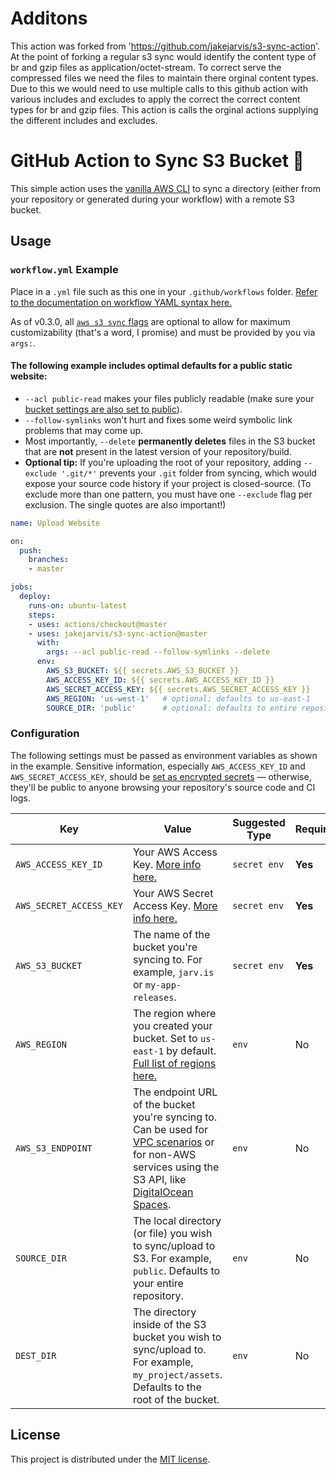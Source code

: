 # Additons

This action was forked from 'https://github.com/jakejarvis/s3-sync-action'. At the point of forking a regular s3 sync would identify the content type of br and gzip files as application/octet-stream. To correct serve the compressed files we need the files to maintain there orginal content types.  Due to this we would need to use multiple calls to this github action with various includes and excludes to apply the correct the correct content types for br and gzip files. This action is calls the orginal actions supplying the different includes and excludes.

# GitHub Action to Sync S3 Bucket 🔄

This simple action uses the [vanilla AWS CLI](https://docs.aws.amazon.com/cli/index.html) to sync a directory (either from your repository or generated during your workflow) with a remote S3 bucket.

## Usage

### `workflow.yml` Example

Place in a `.yml` file such as this one in your `.github/workflows` folder. [Refer to the documentation on workflow YAML syntax here.](https://help.github.com/en/articles/workflow-syntax-for-github-actions)

As of v0.3.0, all [`aws s3 sync` flags](https://docs.aws.amazon.com/cli/latest/reference/s3/sync.html) are optional to allow for maximum customizability (that's a word, I promise) and must be provided by you via `args:`.

#### The following example includes optimal defaults for a public static website:

- `--acl public-read` makes your files publicly readable (make sure your [bucket settings are also set to public](https://docs.aws.amazon.com/AmazonS3/latest/dev/WebsiteAccessPermissionsReqd.html)).
- `--follow-symlinks` won't hurt and fixes some weird symbolic link problems that may come up.
- Most importantly, `--delete` **permanently deletes** files in the S3 bucket that are **not** present in the latest version of your repository/build.
- **Optional tip:** If you're uploading the root of your repository, adding `--exclude '.git/*'` prevents your `.git` folder from syncing, which would expose your source code history if your project is closed-source. (To exclude more than one pattern, you must have one `--exclude` flag per exclusion. The single quotes are also important!)

```yaml
name: Upload Website

on:
  push:
    branches:
    - master

jobs:
  deploy:
    runs-on: ubuntu-latest
    steps:
    - uses: actions/checkout@master
    - uses: jakejarvis/s3-sync-action@master
      with:
        args: --acl public-read --follow-symlinks --delete
      env:
        AWS_S3_BUCKET: ${{ secrets.AWS_S3_BUCKET }}
        AWS_ACCESS_KEY_ID: ${{ secrets.AWS_ACCESS_KEY_ID }}
        AWS_SECRET_ACCESS_KEY: ${{ secrets.AWS_SECRET_ACCESS_KEY }}
        AWS_REGION: 'us-west-1'   # optional: defaults to us-east-1
        SOURCE_DIR: 'public'      # optional: defaults to entire repository
```


### Configuration

The following settings must be passed as environment variables as shown in the example. Sensitive information, especially `AWS_ACCESS_KEY_ID` and `AWS_SECRET_ACCESS_KEY`, should be [set as encrypted secrets](https://help.github.com/en/articles/virtual-environments-for-github-actions#creating-and-using-secrets-encrypted-variables) — otherwise, they'll be public to anyone browsing your repository's source code and CI logs.

| Key | Value | Suggested Type | Required | Default |
| ------------- | ------------- | ------------- | ------------- | ------------- |
| `AWS_ACCESS_KEY_ID` | Your AWS Access Key. [More info here.](https://docs.aws.amazon.com/general/latest/gr/managing-aws-access-keys.html) | `secret env` | **Yes** | N/A |
| `AWS_SECRET_ACCESS_KEY` | Your AWS Secret Access Key. [More info here.](https://docs.aws.amazon.com/general/latest/gr/managing-aws-access-keys.html) | `secret env` | **Yes** | N/A |
| `AWS_S3_BUCKET` | The name of the bucket you're syncing to. For example, `jarv.is` or `my-app-releases`. | `secret env` | **Yes** | N/A |
| `AWS_REGION` | The region where you created your bucket. Set to `us-east-1` by default. [Full list of regions here.](https://docs.aws.amazon.com/AWSEC2/latest/UserGuide/using-regions-availability-zones.html#concepts-available-regions) | `env` | No | `us-east-1` |
| `AWS_S3_ENDPOINT` | The endpoint URL of the bucket you're syncing to. Can be used for [VPC scenarios](https://aws.amazon.com/blogs/aws/new-vpc-endpoint-for-amazon-s3/) or for non-AWS services using the S3 API, like [DigitalOcean Spaces](https://www.digitalocean.com/community/tools/adapting-an-existing-aws-s3-application-to-digitalocean-spaces). | `env` | No | Automatic (`s3.amazonaws.com` or AWS's region-specific equivalent) |
| `SOURCE_DIR` | The local directory (or file) you wish to sync/upload to S3. For example, `public`. Defaults to your entire repository. | `env` | No | `./` (root of cloned repository) |
| `DEST_DIR` | The directory inside of the S3 bucket you wish to sync/upload to. For example, `my_project/assets`. Defaults to the root of the bucket. | `env` | No | `/` (root of bucket) |


## License

This project is distributed under the [MIT license](LICENSE.md).
